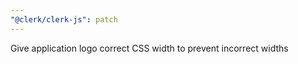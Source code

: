 ```yaml
---
"@clerk/clerk-js": patch
---
```


Give application logo correct CSS width to prevent incorrect widths
